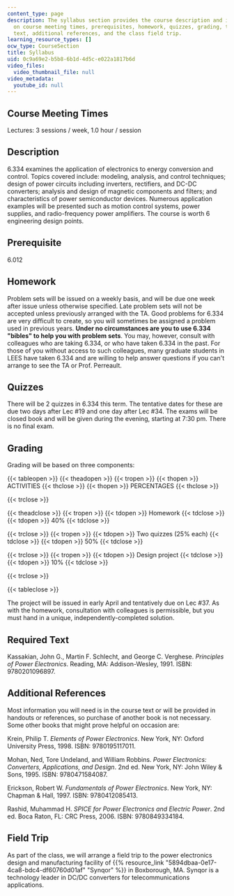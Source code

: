 ```yaml
---
content_type: page
description: The syllabus section provides the course description and information
  on course meeting times, prerequisites, homework, quizzes, grading, the required
  text, additional references, and the class field trip.
learning_resource_types: []
ocw_type: CourseSection
title: Syllabus
uid: 0c9a69e2-b5b8-6b1d-4d5c-e022a1817b6d
video_files:
  video_thumbnail_file: null
video_metadata:
  youtube_id: null
---
```


Course Meeting Times
--------------------

Lectures: 3 sessions / week, 1.0 hour / session

Description
-----------

6.334 examines the application of electronics to energy conversion and control. Topics covered include: modeling, analysis, and control techniques; design of power circuits including inverters, rectifiers, and DC-DC converters; analysis and design of magnetic components and filters; and characteristics of power semiconductor devices. Numerous application examples will be presented such as motion control systems, power supplies, and radio-frequency power amplifiers. The course is worth 6 engineering design points.

Prerequisite
------------

6.012

Homework
--------

Problem sets will be issued on a weekly basis, and will be due one week after issue unless otherwise specified. Late problem sets will not be accepted unless previously arranged with the TA. Good problems for 6.334 are very difficult to create, so you will sometimes be assigned a problem used in previous years. **Under no circumstances are you to use 6.334 "bibles" to help you with problem sets**. You may, however, consult with colleagues who are taking 6.334, or who have taken 6.334 in the past. For those of you without access to such colleagues, many graduate students in LEES have taken 6.334 and are willing to help answer questions if you can't arrange to see the TA or Prof. Perreault.

Quizzes
-------

There will be 2 quizzes in 6.334 this term. The tentative dates for these are due two days after Lec #19 and one day after Lec #34. The exams will be closed book and will be given during the evening, starting at 7:30 pm. There is no final exam.

Grading
-------

Grading will be based on three components:

{{< tableopen >}}
{{< theadopen >}}
{{< tropen >}}
{{< thopen >}}
ACTIVITIES
{{< thclose >}}
{{< thopen >}}
PERCENTAGES
{{< thclose >}}

{{< trclose >}}

{{< theadclose >}}
{{< tropen >}}
{{< tdopen >}}
Homework
{{< tdclose >}}
{{< tdopen >}}
40%
{{< tdclose >}}

{{< trclose >}}
{{< tropen >}}
{{< tdopen >}}
Two quizzes (25% each)
{{< tdclose >}}
{{< tdopen >}}
50%
{{< tdclose >}}

{{< trclose >}}
{{< tropen >}}
{{< tdopen >}}
Design project
{{< tdclose >}}
{{< tdopen >}}
10%
{{< tdclose >}}

{{< trclose >}}

{{< tableclose >}}

  

The project will be issued in early April and tentatively due on Lec #37. As with the homework, consultation with colleagues is permissible, but you must hand in a unique, independently-completed solution.

Required Text
-------------

Kassakian, John G., Martin F. Schlecht, and George C. Verghese. _Principles of Power Electronics_. Reading, MA: Addison-Wesley, 1991. ISBN: 9780201096897.

Additional References
---------------------

Most information you will need is in the course text or will be provided in handouts or references, so purchase of another book is not necessary. Some other books that might prove helpful on occasion are:

Krein, Philip T. _Elements of Power Electronics_. New York, NY: Oxford University Press, 1998. ISBN: 9780195117011.

Mohan, Ned, Tore Undeland, and William Robbins. _Power Electronics: Converters, Applications, and Design_. 2nd ed. New York, NY: John Wiley & Sons, 1995. ISBN: 9780471584087.

Erickson, Robert W. _Fundamentals of Power Electronics_. New York, NY: Chapman & Hall, 1997. ISBN: 9780412085413.

Rashid, Muhammad H. _SPICE for Power Electronics and Electric Power_. 2nd ed. Boca Raton, FL: CRC Press, 2006. ISBN: 9780849334184.

Field Trip
----------

As part of the class, we will arrange a field trip to the power electronics design and manufacturing facility of {{% resource_link "5894dbaa-0e17-4ca8-bdc4-df60760d01af" "Synqor" %}} in Boxborough, MA. Synqor is a technology leader in DC/DC converters for telecommunications applications.